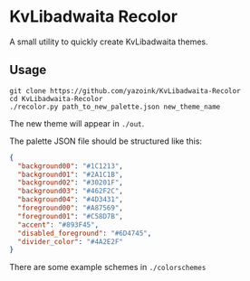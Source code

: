 # KvLibadwaita Recolor
A small utility to quickly create KvLibadwaita themes.

## Usage
`git clone https://github.com/yazoink/KvLibadwaita-Recolor`     
`cd KvLibadwaita-Recolor`     
`./recolor.py path_to_new_palette.json new_theme_name`     

The new theme will appear in `./out`.

The palette JSON file should be structured like this:
```json
{
  "background00": "#1C1213",
  "background01": "#2A1C1B",
  "background02": "#30201F",
  "background03": "#462F2C",
  "background04": "#4D3431",
  "foreground00": "#A87569",
  "foreground01": "#C58D7B",
  "accent": "#893F45",
  "disabled_foreground": "#6D4745",
  "divider_color": "#4A2E2F"
}
```

There are some example schemes in `./colorschemes`
